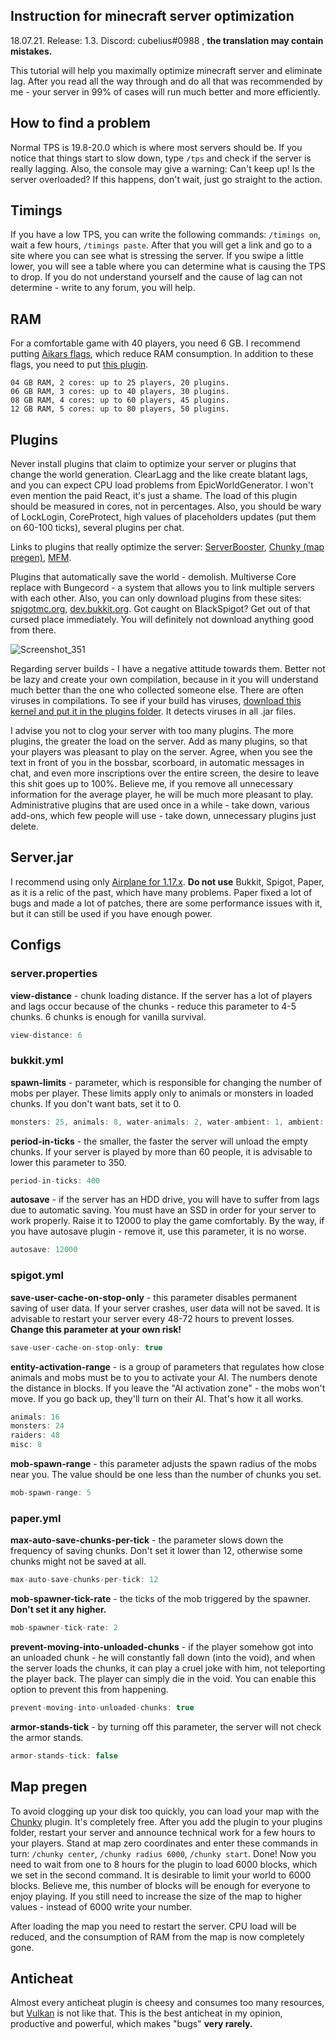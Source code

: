 ## Instruction for minecraft server optimization

18.07.21. Release: 1.3. Discord: cubelius#0988
, **the translation may contain mistakes.**

This tutorial will help you maximally optimize minecraft server and eliminate lag. After you read all the way through and do all that was recommended by me - your server in 99% of cases will run much better and more efficiently.

## How to find a problem

Normal TPS is 19.8-20.0 which is where most servers should be. If you notice that things start to slow down, type `/tps` and check if the server is really lagging. Also, the console may give a warning: Can't keep up! Is the server overloaded? If this happens, don't wait, just go straight to the action.

## Timings

If you have a low TPS, you can write the following commands: `/timings on`, wait a few hours, `/timings paste`. After that you will get a link and go to a site where you can see what is stressing the server. If you swipe a little lower, you will see a table where you can determine what is causing the TPS to drop. If you do not understand yourself and the cause of lag can not determine - write to any forum, you will help.

## RAM

For a comfortable game with 40 players, you need 6 GB. I recommend putting [Aikars flags](https://aikar.co/2018/07/02/tuning-the-jvm-g1gc-garbage-collector-flags-for-minecraft/), which reduce RAM consumption. In addition to these flags, you need to put [this plugin](https://www.spigotmc.org/resources/garbage-collector.26902/).

```
04 GB RAM, 2 cores: up to 25 players, 20 plugins.
06 GB RAM, 3 cores: up to 40 players, 30 plugins.
08 GB RAM, 4 cores: up to 60 players, 45 plugins.
12 GB RAM, 5 cores: up to 80 players, 50 plugins.
```

## Plugins

Never install plugins that claim to optimize your server or plugins that change the world generation. ClearLagg and the like create blatant lags, and you can expect CPU load problems from EpicWorldGenerator. I won't even mention the paid React, it's just a shame. The load of this plugin should be measured in cores, not in percentages. Also, you should be wary of LockLogin, CoreProtect, high values of placeholders updates (put them on 60-100 ticks), several plugins per chat.

Links to plugins that really optimize the server: [ServerBooster](https://www.spigotmc.org/resources/%E2%9C%85must-have%E2%9C%85-serverbooster-%E2%9A%A1optimize-your-server-anti-lag-fps-boost-multilanguage%E2%9A%A1.72184/), [Chunky (map pregen)](https://www.spigotmc.org/resources/chunky.81534/), [MFM](https://www.spigotmc.org/resources/mob-farm-manager-supports-1-7-10-up-to-1-17-hopper-support.15127/).

Plugins that automatically save the world - demolish. Multiverse Core replace with Bungecord - a system that allows you to link multiple servers with each other. Also, you can only download plugins from these sites: [spigotmc.org](https://www.spigotmc.org/), [dev.bukkit.org](https://dev.bukkit.org/). Got caught on BlackSpigot? Get out of that cursed place immediately. You will definitely not download anything good from there.

![Screenshot_351](https://user-images.githubusercontent.com/74359983/123166286-eac96600-d47d-11eb-99a3-0ee7f00e96f2.png)

Regarding server builds - I have a negative attitude towards them. Better not be lazy and create your own compilation, because in it you will understand much better than the one who collected someone else. There are often viruses in compilations. To see if your build has viruses, [download this kernel and put it in the plugins folder](https://www.spigotmc.org/resources/spigot-anti-malware-detects-over-300-malicious-plugins.64982/). It detects viruses in all .jar files.

I advise you not to clog your server with too many plugins. The more plugins, the greater the load on the server. Add as many plugins, so that your players was pleasant to play on the server. Agree, when you see the text in front of you in the bossbar, scorboard, in automatic messages in chat, and even more inscriptions over the entire screen, the desire to leave this shit goes up to 100%. Believe me, if you remove all unnecessary information for the average player, he will be much more pleasant to play. Administrative plugins that are used once in a while - take down, various add-ons, which few people will use - take down, unnecessary plugins just delete.

## Server.jar

I recommend using only [Airplane for 1.17.x](https://github.com/TECHNOVE/Airplane). **Do not use** Bukkit, Spigot, Paper, as it is a relic of the past, which have many problems. Paper fixed a lot of bugs and made a lot of patches, there are some performance issues with it, but it can still be used if you have enough power.

## Configs

### server.properties

**view-distance** - chunk loading distance. If the server has a lot of players and lags occur because of the chunks - reduce this parameter to 4-5 chunks. 6 chunks is enough for vanilla survival.

````java
view-distance: 6
````

### bukkit.yml
**spawn-limits** - parameter, which is responsible for changing the number of mobs per player. These limits apply only to animals or monsters in loaded chunks. If you don't want bats, set it to 0.

````java
monsters: 25, animals: 8, water-animals: 2, water-ambient: 1, ambient: 1
````

**period-in-ticks** - the smaller, the faster the server will unload the empty chunks. If your server is played by more than 60 people, it is advisable to lower this parameter to 350.

````java
period-in-ticks: 400
````

**autosave** - if the server has an HDD drive, you will have to suffer from lags due to automatic saving. You must have an SSD in order for your server to work properly. Raise it to 12000 to play the game comfortably. By the way, if you have autosave plugin - remove it, use this parameter, it is no worse.

````java
autosave: 12000
````

### spigot.yml
**save-user-cache-on-stop-only** - this parameter disables permanent saving of user data. If your server crashes, user data will not be saved. It is advisable to restart your server every 48-72 hours to prevent losses. **Change this parameter at your own risk!**

````java
save-user-cache-on-stop-only: true
````

**entity-activation-range** - is a group of parameters that regulates how close animals and mobs must be to you to activate your AI. The numbers denote the distance in blocks. If you leave the "AI activation zone" - the mobs won't move. If you go back up, they'll turn on their AI. That's how it all works.

````java
animals: 16
monsters: 24
raiders: 48
misc: 8
````

**mob-spawn-range** - this parameter adjusts the spawn radius of the mobs near you. The value should be one less than the number of chunks you set.

````java
mob-spawn-range: 5
````

### paper.yml

**max-auto-save-chunks-per-tick** - the parameter slows down the frequency of saving chunks. Don't set it lower than 12, otherwise some chunks might not be saved at all.

````java
max-auto-save-chunks-per-tick: 12
````

**mob-spawner-tick-rate** - the ticks of the mob triggered by the spawner. **Don't set it any higher.**

````java
mob-spawner-tick-rate: 2
````

**prevent-moving-into-unloaded-chunks** - if the player somehow got into an unloaded chunk - he will constantly fall down (into the void), and when the server loads the chunks, it can play a cruel joke with him, not teleporting the player back. The player can simply die in the void. You can enable this option to prevent this from happening.

````java
prevent-moving-into-unloaded-chunks: true
````

**armor-stands-tick** - by turning off this parameter, the server will not check the armor stands.

````java
armor-stands-tick: false
````

## Map pregen

To avoid clogging up your disk too quickly, you can load your map with the [Chunky](https://www.spigotmc.org/resources/chunky.81534/) plugin. It's completely free. After you add the plugin to your plugins folder, restart your server and announce technical work for a few hours to your players. Stand at map zero coordinates and enter these commands in turn: `/chunky center`, `/chunky radius 6000`, `/chunky start`. Done! Now you need to wait from one to 8 hours for the plugin to load 6000 blocks, which we set in the second command. It is desirable to limit your world to 6000 blocks. Believe me, this number of blocks will be enough for everyone to enjoy playing. If you still need to increase the size of the map to higher values - instead of 6000 write your number.

After loading the map you need to restart the server. CPU load will be reduced, and the consumption of RAM from the map is now completely gone.

## Anticheat

Almost every anticheat plugin is cheesy and consumes too many resources, but [Vulkan](https://www.spigotmc.org/resources/vulcan-advanced-cheat-detection-1-7-1-16-5.83626/) is not like that. This is the best anticheat in my opinion, productive and powerful, which makes "bugs" **very rarely.**
